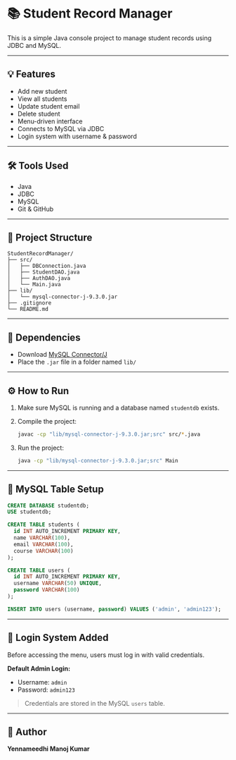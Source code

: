 # 📚 Student Record Manager

This is a simple Java console project to manage student records using JDBC and MySQL.

---

## 💡 Features
- Add new student
- View all students
- Update student email
- Delete student
- Menu-driven interface
- Connects to MySQL via JDBC
- Login system with username & password

---

## 🛠 Tools Used
- Java
- JDBC
- MySQL
- Git & GitHub

---

## 🧱 Project Structure

```
StudentRecordManager/
├── src/
│   ├── DBConnection.java
│   ├── StudentDAO.java
│   ├── AuthDAO.java
│   └── Main.java
├── lib/
│   └── mysql-connector-j-9.3.0.jar
├── .gitignore
└── README.md
```

---

## 🔗 Dependencies

- Download [MySQL Connector/J](https://dev.mysql.com/downloads/connector/j/)
- Place the `.jar` file in a folder named `lib/`

---

## ⚙️ How to Run

1. Make sure MySQL is running and a database named `studentdb` exists.
2. Compile the project:

   ```bash
   javac -cp "lib/mysql-connector-j-9.3.0.jar;src" src/*.java
   ```

3. Run the project:

   ```bash
   java -cp "lib/mysql-connector-j-9.3.0.jar;src" Main
   ```

---

## 🧾 MySQL Table Setup

```sql
CREATE DATABASE studentdb;
USE studentdb;

CREATE TABLE students (
  id INT AUTO_INCREMENT PRIMARY KEY,
  name VARCHAR(100),
  email VARCHAR(100),
  course VARCHAR(100)
);

CREATE TABLE users (
  id INT AUTO_INCREMENT PRIMARY KEY,
  username VARCHAR(50) UNIQUE,
  password VARCHAR(100)
);

INSERT INTO users (username, password) VALUES ('admin', 'admin123');
```

---

## 🔐 Login System Added

Before accessing the menu, users must log in with valid credentials.

**Default Admin Login:**
- Username: `admin`
- Password: `admin123`

> Credentials are stored in the MySQL `users` table.

---

## 👤 Author

**Yennameedhi Manoj Kumar**
